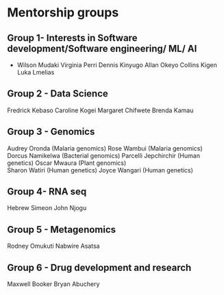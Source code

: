 # Mentorship groups
## Group 1- Interests in Software development/Software engineering/ ML/ AI
- Wilson Mudaki
Virginia Perri
Dennis Kinyugo
Allan Okeyo
Collins Kigen
Luka Lmelias

## Group 2 - Data Science
Fredrick Kebaso
Caroline Kogei
Margaret Chifwete
Brenda Kamau

## Group 3 - Genomics
Audrey Oronda (Malaria genomics)
Rose Wambui (Malaria genomics)
Dorcus Namikelwa (Bacterial genomics)
Parcelli Jepchirchir (Human genetics)
Oscar Mwaura (Plant genomics)                                                                                                                                                                                       
Sharon Watiri (Human genetics)
Joyce Wangari (Human genetics)

## Group 4- RNA seq
Hebrew Simeon
John Njogu

## Group 5 - Metagenomics
Rodney Omukuti
Nabwire Asatsa

## Group 6 - Drug development and research
 Maxwell Booker
 Bryan Abuchery
